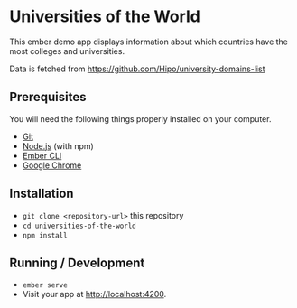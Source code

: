 # Universities of the World

This ember demo app displays information about which countries have the most colleges and universities.

Data is fetched from https://github.com/Hipo/university-domains-list

## Prerequisites

You will need the following things properly installed on your computer.

* [Git](https://git-scm.com/)
* [Node.js](https://nodejs.org/) (with npm)
* [Ember CLI](https://ember-cli.com/)
* [Google Chrome](https://google.com/chrome/)

## Installation

* `git clone <repository-url>` this repository
* `cd universities-of-the-world`
* `npm install`

## Running / Development

* `ember serve`
* Visit your app at [http://localhost:4200](http://localhost:4200).
